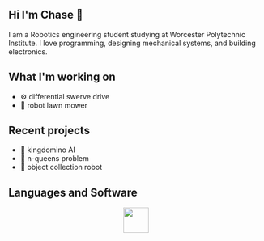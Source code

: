 ## Hi I'm Chase 👋
I am a Robotics engineering student studying at Worcester Polytechnic Institute. I love programming, designing mechanical systems, and building electronics. 

## What I'm working on
- ⚙️ differential swerve drive
- 🏡 robot lawn mower

## Recent projects
- 🏰 kingdomino AI
- 👑 n-queens problem
- 🤖 object collection robot

## Languages and Software
<div style="display: flex; justify-content: center; flex-wrap: wrap;">
  <img src="https://github.com/user-attachments/assets/b8c4f472-3282-4e64-9353-844472847655" width="50"/>
</div>
